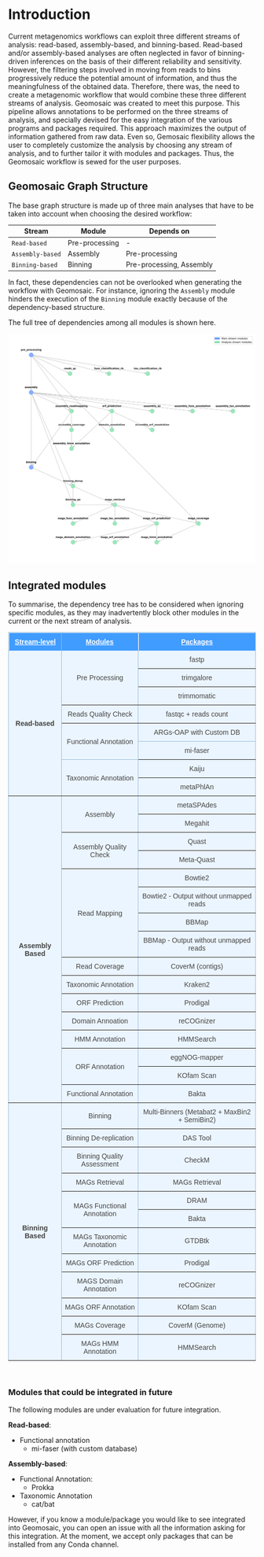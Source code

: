 # Introduction

Current metagenomics workflows can exploit three different streams of analysis: read-based, assembly-based, and binning-based. Read-based and/or assembly-based analyses are often neglected in favor of binning-driven inferences on the basis of their different reliability and sensitivity. However, the filtering steps involved in moving from reads to bins progressively reduce the potential amount of information, and thus the meaningfulness of the obtained data. Therefore, there was, the need to create a metagenomic workflow that would combine these three different streams of analysis. Geomosaic was created to meet this purpose. This pipeline allows annotations to be performed on the three streams of analysis, and specially devised for the easy integration of the various programs and packages required. This approach maximizes the output of information gathered from raw data. 
Even so, Gemosaic flexibility allows the user to completely customize the analysis by choosing any stream of analysis, and to further tailor it with modules and packages. Thus, the Geomosaic workflow is sewed for the user purposes.



## Geomosaic Graph Structure

The base graph structure is made up of three main analyses that have to be taken into account when choosing the desired workflow:

| Stream | Module | Depends on |
|-------|------|--------|
| `Read-based`| Pre-processing | - |
| `Assembly-based`| Assembly | Pre-processing |
| `Binning-based`| Binning | Pre-processing, Assembly |

In fact, these dependencies can not be overlooked when generating the workflow with Geomosaic. For instance, ignoring the `Assembly` module hinders the execution of the `Binning` module exactly because of the dependency-based structure.

The full tree of dependencies among all modules is shown here.

![modules_DAG](_static/images/modules_DAG.png)

## Integrated modules

<!-- https://tablesgenerator.com/html_tables# -->

To summarise, the dependency tree has to be considered when ignoring specific modules, as they may inadvertently block other modules in the current or the next stream of analysis.

<style type="text/css">
.tg  {border-collapse:collapse;border-color:#9ABAD9;border-spacing:0;}
.tg td{background-color:#EBF5FF;border-color:#9ABAD9;border-style:solid;border-width:1px;color:#444;
  font-family:Arial, sans-serif;font-size:14px;overflow:hidden;padding:10px 5px;word-break:normal;}
.tg th{background-color:#409cff;border-color:#9ABAD9;border-style:solid;border-width:1px;color:#fff;
  font-family:Arial, sans-serif;font-size:14px;font-weight:normal;overflow:hidden;padding:10px 5px;word-break:normal;}
.tg .tg-9wq8{border-color:inherit;text-align:center;vertical-align:middle}
.tg .tg-9tkk{border-color:#9abad9;text-align:center;vertical-align:middle}
.tg .tg-njus{border-color:inherit;font-weight:bold;position:-webkit-sticky;position:sticky;text-align:center;
  text-decoration:underline;top:-1px;vertical-align:middle;will-change:transform}
.tg .tg-uzvj{border-color:inherit;font-weight:bold;text-align:center;vertical-align:middle}
@media screen and (max-width: 767px) {.tg {width: auto !important;}.tg col {width: auto !important;}.tg-wrap {overflow-x: auto;-webkit-overflow-scrolling: touch;}}</style>
<div class="tg-wrap"><table class="tg"><thead>
  <tr>
    <th class="tg-njus">Stream-level</th>
    <th class="tg-njus">Modules</th>
    <th class="tg-njus">Packages</th>
  </tr></thead>
<tbody>
  <tr>
    <td class="tg-uzvj" rowspan="8">Read-based</td>
    <td class="tg-9wq8" rowspan="3">Pre Processing</td>
    <td class="tg-9wq8">fastp</td>
  </tr>
  <tr>
    <td class="tg-9wq8">trimgalore</td>
  </tr>
  <tr>
    <td class="tg-9wq8">trimmomatic</td>
  </tr>
  <tr>
    <td class="tg-9wq8">Reads Quality Check</td>
    <td class="tg-9wq8">fastqc + reads count</td>
  </tr>
  <tr>
    <td class="tg-9tkk" rowspan="2">Functional Annotation</td>
    <td class="tg-9tkk">ARGs-OAP with Custom DB</td>
  </tr>
  <tr>
    <td class="tg-9wq8">mi-faser</td>
  </tr>
  <tr>
    <td class="tg-9wq8" rowspan="2">Taxonomic Annotation</td>
    <td class="tg-9wq8">Kaiju</td>
  </tr>
  <tr>
    <td class="tg-9wq8">metaPhlAn</td>
  </tr>
  <tr>
    <td class="tg-uzvj" rowspan="16">Assembly Based</td>
    <td class="tg-9wq8" rowspan="2">Assembly</td>
    <td class="tg-9wq8">metaSPAdes</td>
  </tr>
  <tr>
    <td class="tg-9wq8">Megahit</td>
  </tr>
  <tr>
    <td class="tg-9wq8" rowspan="2">Assembly Quality Check</td>
    <td class="tg-9wq8">Quast</td>
  </tr>
  <tr>
    <td class="tg-9wq8">Meta-Quast</td>
  </tr>
  <tr>
    <td class="tg-9wq8" rowspan="4">Read Mapping</td>
    <td class="tg-9wq8">Bowtie2</td>
  </tr>
  <tr>
    <td class="tg-9wq8">Bowtie2 - Output without unmapped reads</td>
  </tr>
  <tr>
    <td class="tg-9wq8">BBMap</td>
  </tr>
  <tr>
    <td class="tg-9wq8">BBMap - Output without unmapped reads</td>
  </tr>
  <tr>
    <td class="tg-9wq8">Read Coverage</td>
    <td class="tg-9wq8">CoverM (contigs)</td>
  </tr>
  <tr>
    <td class="tg-9wq8">Taxonomic Annotation</td>
    <td class="tg-9wq8">Kraken2</td>
  </tr>
  <tr>
    <td class="tg-9wq8">ORF Prediction</td>
    <td class="tg-9wq8">Prodigal</td>
  </tr>
  <tr>
    <td class="tg-9wq8">Domain Annoation</td>
    <td class="tg-9wq8">reCOGnizer</td>
  </tr>
  <tr>
    <td class="tg-9wq8">HMM Annotation</td>
    <td class="tg-9wq8">HMMSearch</td>
  </tr>
  <tr>
    <td class="tg-9wq8" rowspan="2">ORF Annotation</td>
    <td class="tg-9wq8">eggNOG-mapper</td>
  </tr>
  <tr>
    <td class="tg-9wq8">KOfam Scan</td>
  </tr>
  <tr>
    <td class="tg-9wq8">Functional Annotation</td>
    <td class="tg-9wq8">Bakta</td>
  </tr>
  <tr>
    <td class="tg-uzvj" rowspan="12">Binning Based</td>
    <td class="tg-9wq8">Binning</td>
    <td class="tg-9wq8">Multi-Binners (Metabat2 + MaxBin2 + SemiBin2)</td>
  </tr>
  <tr>
    <td class="tg-9wq8">Binning De-replication</td>
    <td class="tg-9wq8">DAS Tool</td>
  </tr>
  <tr>
    <td class="tg-9wq8">Binning Quality Assessment</td>
    <td class="tg-9wq8">CheckM</td>
  </tr>
  <tr>
    <td class="tg-9wq8">MAGs Retrieval</td>
    <td class="tg-9wq8">MAGs Retrieval</td>
  </tr>
  <tr>
    <td class="tg-9wq8" rowspan="2">MAGs Functional Annotation</td>
    <td class="tg-9wq8">DRAM</td>
  </tr>
  <tr>
    <td class="tg-9wq8">Bakta</td>
  </tr>
  <tr>
    <td class="tg-9wq8">MAGs Taxonomic Annotation</td>
    <td class="tg-9wq8">GTDBtk</td>
  </tr>
  <tr>
    <td class="tg-9wq8">MAGs ORF Prediction</td>
    <td class="tg-9wq8">Prodigal</td>
  </tr>
  <tr>
    <td class="tg-9wq8">MAGS Domain Annotation</td>
    <td class="tg-9wq8">reCOGnizer</td>
  </tr>
  <tr>
    <td class="tg-9wq8">MAGs ORF Annotation</td>
    <td class="tg-9wq8">KOfam Scan</td>
  </tr>
  <tr>
    <td class="tg-9wq8">MAGs Coverage</td>
    <td class="tg-9wq8">CoverM (Genome)</td>
  </tr>
  <tr>
    <td class="tg-9wq8">MAGs HMM Annotation</td>
    <td class="tg-9wq8">HMMSearch</td>
  </tr>
</tbody></table></div>


<br>

### Modules that could be integrated in future
The following modules are under evaluation for future integration. 

__Read-based__:
- Functional annotation
    - mi-faser (with custom database)

__Assembly-based__:
- Functional Annotation:
    - Prokka
- Taxonomic Annotation
    - cat/bat


However, if you know a module/package you would like to see integrated into Geomosaic, you can open an issue with all the information asking for this integration. At the moment, we accept only packages that can be installed from any Conda channel.
